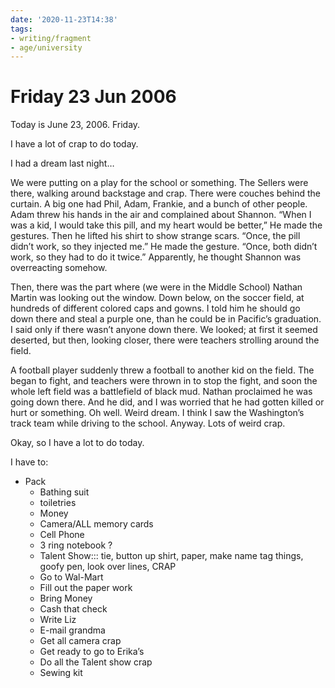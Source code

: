 ```yaml
---
date: '2020-11-23T14:38'
tags:
- writing/fragment
- age/university
---
```


# Friday 23 Jun 2006

Today is June 23, 2006. Friday.

I have a lot of crap to do today.

I had a dream last night…

We were putting on a play for the school or something. The Sellers were
there, walking around backstage and crap. There were couches behind the
curtain. A big one had Phil, Adam, Frankie, and a bunch of other people.
Adam threw his hands in the air and complained about Shannon. “When I
was a kid, I would take this pill, and my heart would be better,” He
made the gestures. Then he lifted his shirt to show strange scars.
“Once, the pill didn’t work, so they injected me.” He made the gesture.
“Once, both didn’t work, so they had to do it twice.” Apparently, he
thought Shannon was overreacting somehow.

Then, there was the part where (we were in the Middle School) Nathan
Martin was looking out the window. Down below, on the soccer field, at
hundreds of different colored caps and gowns. I told him he should go
down there and steal a purple one, than he could be in Pacific’s
graduation. I said only if there wasn’t anyone down there. We looked; at
first it seemed deserted, but then, looking closer, there were teachers
strolling around the field.

A football player suddenly threw a football to another kid on the field.
The began to fight, and teachers were thrown in to stop the fight, and
soon the whole left field was a battlefield of black mud. Nathan
proclaimed he was going down there. And he did, and I was worried that
he had gotten killed or hurt or something. Oh well. Weird dream. I think
I saw the Washington’s track team while driving to the school. Anyway.
Lots of weird crap.

Okay, so I have a lot to do today.

I have to:

-   Pack
    -   Bathing suit
    -   toiletries
    -   Money
    -   Camera/ALL memory cards
    -   Cell Phone
    -   3 ring notebook ?
    -   Talent Show::: tie, button up shirt, paper, make name tag
        things, goofy pen, look over lines, CRAP
    -   Go to Wal-Mart
    -   Fill out the paper work
    -   Bring Money
    -   Cash that check
    -   Write Liz
    -   E-mail grandma
    -   Get all camera crap
    -   Get ready to go to Erika’s
    -   Do all the Talent show crap
    -   Sewing kit
